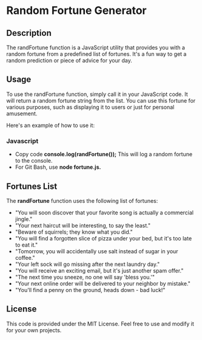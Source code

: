 # Random Fortune Generator
## Description
The randFortune function is a JavaScript utility that provides you with a random fortune from a predefined list of fortunes. It's a fun way to get a random prediction or piece of advice for your day.

## Usage
To use the randFortune function, simply call it in your JavaScript code. It will return a random fortune string from the list. You can use this fortune for various purposes, such as displaying it to users or just for personal amusement.

Here's an example of how to use it:

### Javascript
- Copy code
**console.log(randFortune());**
This will log a random fortune to the console. 
- For Git Bash, use **node fortune.js.**

## Fortunes List
The **randFortune** function uses the following list of fortunes:

- "You will soon discover that your favorite song is actually a commercial jingle."
- "Your next haircut will be interesting, to say the least."
- "Beware of squirrels; they know what you did."
- "You will find a forgotten slice of pizza under your bed, but it's too late to eat it."
- "Tomorrow, you will accidentally use salt instead of sugar in your coffee."
- "Your left sock will go missing after the next laundry day."
- "You will receive an exciting email, but it's just another spam offer."
- "The next time you sneeze, no one will say 'bless you.'"
- "Your next online order will be delivered to your neighbor by mistake."
- "You'll find a penny on the ground, heads down - bad luck!"
## License
This code is provided under the MIT License. Feel free to use and modify it for your own projects.
